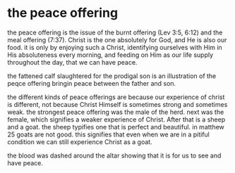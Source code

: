 # the peace offering

the peace offering is the issue of the burnt offering (Lev 3:5, 6:12) and the meal offering (7:37).
Christ is the one absolutely for God, and He is also our food. it is only by enjoying
such a Christ, identifying ourselves with Him in His absoluteness every morning, and
feeding on Him as our life supply throughout the day, that we can have peace.

the fattened calf slaughtered for the prodigal son is an illustration of the peqce offering bringin peace between the father and son.

the different kinds of peace offerings are because our experience of christ is different, not because Christ Himself is sometimes strong and sometimes weak. the strongest peace offering was the male of the herd. next was the female, which signifies a weaker experience of Christ. After that is a sheep and a goat. the sheep typifies one that is perfect and beautiful. in matthew 25 goats are not good. this signifies that even when we are in a pitiful condition we can still experience Christ as a goat.

the blood was dashed around the altar showing that it is for us to see and have peace.
